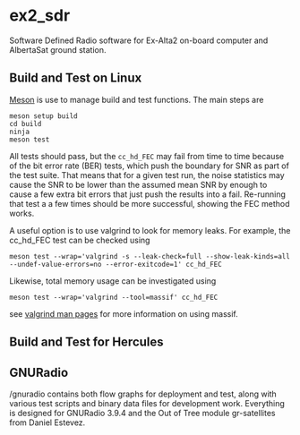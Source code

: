 # ex2_sdr
Software Defined Radio software for Ex-Alta2 on-board computer and AlbertaSat ground station.

## Build and Test on Linux

[Meson](https://mesonbuild.com/index.html) is use to manage build and test functions. The main steps are

```
meson setup build
cd build
ninja
meson test
```

All tests should pass, but the `cc_hd_FEC` may fail from time to time because
of the bit error rate (BER) tests, which push the boundary for SNR as part of
the test suite. That means that for a given test run, the noise statistics may
cause the SNR to be lower than the assumed mean SNR by enough to cause a few
extra bit errors that just push the results into a fail. Re-running that test a
a few times should be more successful, showing the FEC method works.

A useful option is to use valgrind to look for memory leaks. For example, the
cc_hd_FEC test can be checked using

```
meson test --wrap='valgrind -s --leak-check=full --show-leak-kinds=all  --undef-value-errors=no --error-exitcode=1' cc_hd_FEC
```

Likewise, total memory usage can be investigated using
```
meson test --wrap='valgrind --tool=massif' cc_hd_FEC
```

see [valgrind man pages](https://valgrind.org/docs/manual/ms-manual.html) for more information on using massif.


## Build and Test for Hercules

## GNURadio 

/gnuradio contains both flow graphs for deployment and test, along with various test scripts and binary data files for development work. Everything is designed for GNURadio 3.9.4 and the Out of Tree module gr-satellites from Daniel Estevez.